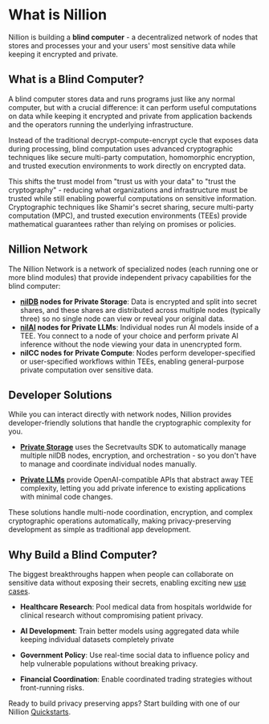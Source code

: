 # What is Nillion

Nillion is building a **blind computer** - a decentralized network of nodes that stores and processes your and your users' most sensitive data while keeping it encrypted and private.

## What is a Blind Computer?

A blind computer stores data and runs programs just like any normal computer, but with a crucial difference: it can perform useful computations on data while keeping it encrypted and private from application backends and the operators running the underlying infrastructure.

Instead of the traditional decrypt-compute-encrypt cycle that exposes data during processing, blind computation uses advanced cryptographic techniques like secure multi-party computation, homomorphic encryption, and trusted execution environments to work directly on encrypted data.

This shifts the trust model from "trust us with your data" to "trust the cryptography" - reducing what organizations and infrastructure must be trusted while still enabling powerful computations on sensitive information. Cryptographic techniques like Shamir's secret sharing, secure multi-party computation (MPC), and trusted execution environments (TEEs) provide mathematical guarantees rather than relying on promises or policies.

## Nillion Network

The Nillion Network is a network of specialized nodes (each running one or more blind modules) that provide independent privacy capabilities for the blind computer:

- **[nilDB](/learn/blind-modules#nildb) nodes for Private Storage**: Data is encrypted and split into secret shares, and these shares are distributed across multiple nodes (typically three) so no single node can view or reveal your original data.
- **[nilAI](/learn/blind-modules#nilai) nodes for Private LLMs**: Individual nodes run AI models inside of a TEE. You connect to a node of your choice and perform private AI inference without the node viewing your data in unencrypted form.
- **nilCC nodes for Private Compute**: Nodes perform developer-specified or user-specified workflows within TEEs, enabling general-purpose private computation over sensitive data.

## Developer Solutions

While you can interact directly with network nodes, Nillion provides developer-friendly solutions that handle the cryptographic complexity for you.

- **[Private Storage](/build/private-storage/overview)** uses the Secretvaults SDK to automatically manage multiple nilDB nodes, encryption, and orchestration - so you don't have to manage and coordinate individual nodes manually.

- **[Private LLMs](/build/private-llms/overview)** provide OpenAI-compatible APIs that abstract away TEE complexity, letting you add private inference to existing applications with minimal code changes.

These solutions handle multi-node coordination, encryption, and complex cryptographic operations automatically, making privacy-preserving development as simple as traditional app development.

## Why Build a Blind Computer?

The biggest breakthroughs happen when people can collaborate on sensitive data without exposing their secrets, enabling exciting new [use cases](/learn/use-cases).

- **Healthcare Research**: Pool medical data from hospitals worldwide for clinical research without compromising patient privacy.

- **AI Development**: Train better models using aggregated data while keeping individual datasets completely private

- **Government Policy**: Use real-time social data to influence policy and help vulnerable populations without breaking privacy.

- **Financial Coordination**: Enable coordinated trading strategies without front-running risks.

Ready to build privacy preserving apps? Start building with one of our Nillion [Quickstarts](/build/quickstart).
